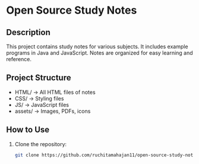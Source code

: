 # Open Source Study Notes

## Description
This project contains study notes for various subjects. It includes example programs in Java and JavaScript. Notes are organized for easy learning and reference.

## Project Structure
- HTML/ → All HTML files of notes
- CSS/ → Styling files
- JS/ → JavaScript files
- assets/ → Images, PDFs, icons

## How to Use
1. Clone the repository:
   ```bash
   git clone https://github.com/ruchitamahajan11/open-source-study-notes.git
